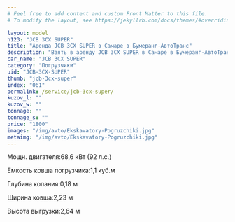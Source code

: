 ```yaml
---
# Feel free to add content and custom Front Matter to this file.
# To modify the layout, see https://jekyllrb.com/docs/themes/#overriding-theme-defaults

layout: model
h123: "JCB 3CX SUPER"
title: "Аренда JCB 3CX SUPER в Самаре в Бумеранг-АвтоТранс"
description: "Взять в аренду JCB 3CX SUPER в Самаре в Бумеранг-АвтоТранс"
car_name: "JCB 3CX SUPER"
category: "Погрузчики"
uid: "JCB-3CX-SUPER"
thumb: "jcb-3cx-super"
index: "061"
permalink: /service/jcb-3cx-super/
kuzov_l: ""
kuzov_w: ""
tonnage: ""
tonnage_s: ""
price: "1800"
images: "/img/avto/Ekskavatory-Pogruzchiki.jpg"
metaimg: "/img/avto/Ekskavatory-Pogruzchiki.jpg"
---
```


<p><span>Мощн. двигателя:</span><span>68,6 кВт (92 л.с.)</span></p>

<p><span>Емкость ковша погрузчика:</span><span>1,1 куб.м</span></p>

<p><span>Глубина копания:</span><span>0,18 м</span></p>

<p><span>Ширина ковша:</span><span>2,23 м</span></p>

<p><span>Высота выгрузки:</span><span>2,64 м</span></p>
